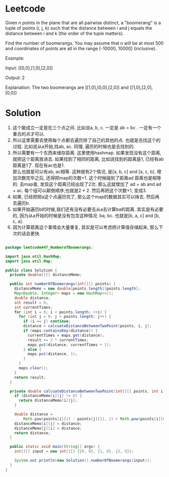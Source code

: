# Leetcode

Given n points in the plane that are all pairwise distinct, a "boomerang" is a tuple of points (i, j, k) such that the distance between i and j equals the distance between i and k (the order of the tuple matters).

Find the number of boomerangs. You may assume that n will be at most 500 and coordinates of points are all in the range [-10000, 10000] (inclusive).

Example:

Input:
[[0,0],[1,0],[2,0]]

Output:
2

Explanation:
The two boomerangs are [[1,0],[0,0],[2,0]] and [[1,0],[2,0],[0,0]]

# Solution

1. 这个能成立一定是在三个点之间. 比如说a, b, c. 一定是 ab = bc . 一定有一个重合的点才可以.
2. 所以这里需要去使用每个点都去遍历除了自己的其他的点. 也就是去找这个的过程. 比如说从a开始,找ab, ac. 同理, 遍历的时候也是去找别的.
3. 所以需要有一个东西来储存距离. 这里使用hashmap. 如果发现没有这个距离, 就把这个距离放进去. 如果找到了相同的距离, 比如说找到的距离是1, 已经有ab距离是1了. 现在有ac也是1.  
那么也就是可以有ab, ac相等. 这种就有2个情况, 是[a, b, c] and [a, c, b]. 增加次数完毕之后, 还得把map的次数+1.
这个时候碰到了距离ad 距离也是相等的. 去map查, 发现这个距离已经出现了2次. 那么这就增加了 ad + ab and ad + ac. 每个组可以颠倒顺序,也就是2 * 2. 然后再把这个次数+1, 变成3.
4. 如果, 已经把把a这个点遍历完了, 那么这个map的数据其实可以抹去. 然后再去遍历b.
5. 如果开始遍历b的时候,我们还有没有必要去从a去计算ba的距离. 其实是有必要的, 因为从a开始的时候是没有包含这种情况: ba, bc. 也就是[b, a, c] and [b, c, a].
6. 因为计算距离这个事情会大量重复, 其实是可以考虑把计算值存储起来, 那么下次的话会更快.


```java

package leetcode447_NumberofBoomerangs;

import java.util.HashMap;
import java.util.Map;

public class Solution {
  private double[][] distanceMemo;

  public int numberOfBoomerangs(int[][] points) {
    distanceMemo = new double[points.length][points.length];
    Map<Double, Integer> maps = new HashMap<>();
    double distance;
    int result = 0;
    int currentTimes;
    for (int i = 0; i < points.length; ++i) {
      for (int j = 0; j < points.length; j++) {
        if (i == j) continue;
        distance = calcuateDistanceBetweenTwoPoint(points, i, j);
        if (maps.containsKey(distance)) {
          currentTimes = maps.get(distance);
          result += 2 * currentTimes;
          maps.put(distance, currentTimes + 1);
        } else {
          maps.put(distance, 1);
        }
      }
      maps.clear();
    }
    return result;
  }

  private double calcuateDistanceBetweenTwoPoint(int[][] points, int i, int j) {
    if (distanceMemo[i][j] != 0) {
      return distanceMemo[i][j];
    }

    double distance =
        Math.pow(points[i][1] - points[j][1], 2) + Math.pow(points[i][0] - points[j][0], 2);
    distanceMemo[i][j] = distance;
    distanceMemo[j][i] = distance;
    return distance;
  }

  public static void main(String[] args) {
    int[][] input = new int[][] {{0, 0}, {1, 0}, {2, 0}};

    System.out.println(new Solution().numberOfBoomerangs(input));
  }
}

```
